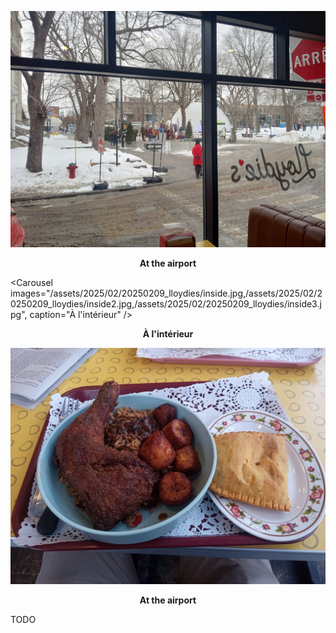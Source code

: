 

![At the airport](/assets/2025/02/20250209_lloydies/outside.jpg)
<p align="center"><b>At the airport</b></p>

<Carousel
    images="/assets/2025/02/20250209_lloydies/inside.jpg,/assets/2025/02/20250209_lloydies/inside2.jpg,/assets/2025/02/20250209_lloydies/inside3.jpg",
    caption="À l'intérieur"
/>
<p align="center"><b>À l'intérieur</b></p>

![At the airport](/assets/2025/02/20250209_lloydies/chicken.jpg)
<p align="center"><b>At the airport</b></p>

TODO
